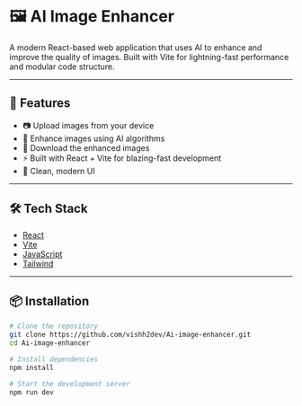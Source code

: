 # 🖼️ AI Image Enhancer

A modern React-based web application that uses AI to enhance and improve the quality of images. Built with Vite for lightning-fast performance and modular code structure.

<!-- ![AI Image Enhancer Screenshot](./screenshot.png)  -->
---

## 🚀 Features

- 📷 Upload images from your device
- 🧠 Enhance images using AI algorithms
- 💾 Download the enhanced images
- ⚡️ Built with React + Vite for blazing-fast development
- 🎨 Clean, modern UI

---

## 🛠️ Tech Stack

- [React](https://reactjs.org/)
- [Vite](https://vitejs.dev/)
- [JavaScript](https://developer.mozilla.org/en-US/docs/Web/JavaScript)
- [Tailwind]()
<!-- - [Your AI API or Library Name here] -->

---

## 📦 Installation

```bash
# Clone the repository
git clone https://github.com/vishh2dev/Ai-image-enhancer.git
cd Ai-image-enhancer

# Install dependencies
npm install

# Start the development server
npm run dev
